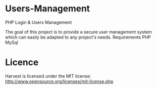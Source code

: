 Users-Management
================

PHP Login &amp; Users Management

The goal of this project is to provide a secure user management system which can easily be adapted to any project's needs. 
Requirements
PHP
MySql

Licence
================
Harvest is licensed under the MIT license: http://www.opensource.org/licenses/mit-license.php

